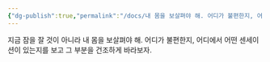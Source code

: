 ```yaml
---
{"dg-publish":true,"permalink":"/docs/내 몸을 보살펴야 해. 어디가 불편한지, 어디에서 어떤 센세이션이 있는지를 보자/","title":"내 몸을 보살펴야 해. 어디가 불편한지, 어디에서 어떤 센세이션이 있는지를 보자"}
---
```


지금 잠을 잘 것이 아니라 내 몸을 보살펴야 해. 어디가 불편한지, 어디에서 어떤 센세이션이 있는지를 보고 그 부분을 건조하게 바라보자.
